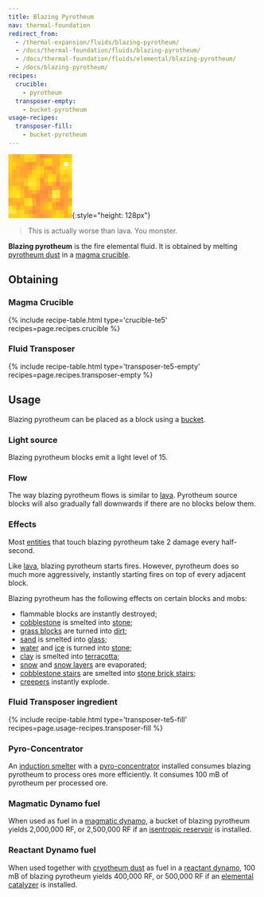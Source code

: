 ```yaml
---
title: Blazing Pyrotheum
nav: thermal-foundation
redirect_from:
  - /thermal-expansion/fluids/blazing-pyrotheum/
  - /docs/thermal-foundation/fluids/blazing-pyrotheum/
  - /docs/thermal-foundation/fluids/elemental/blazing-pyrotheum/
  - /docs/blazing-pyrotheum/
recipes:
  crucible:
    - pyrotheum
  transposer-empty:
    - bucket-pyrotheum
usage-recipes:
  transposer-fill:
    - bucket-pyrotheum
---
```


![Blazing pyrotheum](/assets/images/thermal-foundation/blazing-pyrotheum.gif){:style="height: 128px"}

> This is actually worse than lava. You monster.


**Blazing pyrotheum** is the fire elemental fluid. It is obtained by melting
[pyrotheum dust](/docs/thermal-foundation/pyrotheum-dust/) in a [magma
crucible](/docs/thermal-expansion/magma-crucible/).


Obtaining
---------

### Magma Crucible
{% include recipe-table.html type='crucible-te5' recipes=page.recipes.crucible %}

### Fluid Transposer
{% include recipe-table.html type='transposer-te5-empty' recipes=page.recipes.transposer-empty %}


Usage
-----

Blazing pyrotheum can be placed as a block using a
[bucket](https://minecraft.gamepedia.com/Bucket).

### Light source
Blazing pyrotheum blocks emit a light level of 15.

### Flow
The way blazing pyrotheum flows is similar to
[lava](https://minecraft.gamepedia.com/Lava). Pyrotheum source blocks will also
gradually fall downwards if there are no blocks below them.

### Effects
Most [entities](https://minecraft.gamepedia.com/Entity) that touch blazing
pyrotheum take 2 damage every half-second.

Like [lava](https://minecraft.gamepedia.com/Lava), blazing pyrotheum starts
fires. However, pyrotheum does so much more aggressively, instantly starting
fires on top of every adjacent block.

Blazing pyrotheum has the following effects on certain blocks and mobs:

* flammable blocks are instantly destroyed;
* [cobblestone](https://minecraft.gamepedia.com/Cobblestone) is smelted into
  [stone](https://minecraft.gamepedia.com/Stone);
* [grass blocks](https://minecraft.gamepedia.com/Grass_Block) are turned into
  [dirt](https://minecraft.gamepedia.com/Dirt);
* [sand](https://minecraft.gamepedia.com/Sand) is smelted into
  [glass](https://minecraft.gamepedia.com/Glass);
* [water](https://minecraft.gamepedia.com/Water) and
  [ice](https://minecraft.gamepedia.com/Ice) is turned into
  [stone](https://minecraft.gamepedia.com/Stone);
* [clay](https://minecraft.gamepedia.com/Clay_(block)) is smelted into
  [terracotta](https://minecraft.gamepedia.com/Terracotta);
* [snow](https://minecraft.gamepedia.com/Snow) and [snow
  layers](https://minecraft.gamepedia.com/Slow_(layer)) are evaporated;
* [cobblestone stairs](https://minecraft.gamepedia.com/Stairs) are smelted into
  [stone brick stairs](https://minecraft.gamepedia.com/Stairs);
* [creepers](https://minecraft.gamepedia.com/Creeper) instantly explode.


### Fluid Transposer ingredient
{% include recipe-table.html type='transposer-te5-fill' recipes=page.usage-recipes.transposer-fill %}

### Pyro-Concentrator
An [induction smelter](/docs/thermal-expansion/induction-smelter/) with a
[pyro-concentrator](/docs/thermal-expansion/augment-pyro-concentrator/) installed consumes blazing
pyrotheum to process ores more efficiently. It consumes 100 mB of pyrotheum per
processed ore.

### Magmatic Dynamo fuel
When used as fuel in a [magmatic dynamo](/docs/thermal-expansion/magmatic-dynamo/), a bucket of
blazing pyrotheum yields 2,000,000 RF, or 2,500,000 RF if an [isentropic
reservoir](/docs/thermal-expansion/augment-isentropic-reservoir/) is installed.

### Reactant Dynamo fuel
When used together with [cryotheum dust](/docs/thermal-foundation/cryotheum-dust/) as fuel in a
[reactant dynamo](/docs/thermal-expansion/reactant-dynamo/), 100 mB of blazing pyrotheum yields
400,000 RF, or 500,000 RF if an [elemental
catalyzer](/docs/thermal-expansion/augment-elemental-catalyzer/) is installed.
